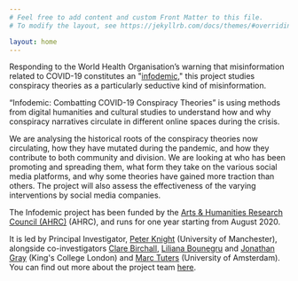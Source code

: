 ```yaml
---
# Feel free to add content and custom Front Matter to this file.
# To modify the layout, see https://jekyllrb.com/docs/themes/#overriding-theme-defaults

layout: home
---
```


Responding to the World Health Organisation’s warning that misinformation related to COVID-19 constitutes an "[infodemic](https://www.who.int/news-room/feature-stories/detail/immunizing-the-public-against-misinformation)," this project studies conspiracy theories as a particularly seductive kind of misinformation.

“Infodemic: Combatting COVID-19 Conspiracy Theories” is using methods from digital humanities and cultural studies to understand how and why conspiracy narratives circulate in different online spaces during the crisis.

We are analysing the historical roots of the conspiracy theories now circulating, how they have mutated during the pandemic, and how they contribute to both community and division. We are looking at who has been promoting and spreading them, what form they take on the various social media platforms, and why some theories have gained more traction than others. The project will also assess the effectiveness of the varying interventions by social media companies.

The Infodemic project has been funded by the [Arts & Humanities Research Council (AHRC)](https://ahrc.ukri.org/) (AHRC), and runs for one year starting from August 2020.

It is led by Principal Investigator, [Peter Knight](https://www.research.manchester.ac.uk/portal/peter.knight.html) (University of Manchester), alongside co-investigators [Clare Birchall](https://www.kcl.ac.uk/people/dr-clare-birchall), [Liliana Bounegru](https://www.kcl.ac.uk/people/liliana-bounegru) and [Jonathan Gray](https://www.kcl.ac.uk/people/dr-jonathan-gray) (King's College London) and [Marc Tuters](https://www.uva.nl/en/profile/t/u/m.d.tuters/m.d.tuters.html) (University of Amsterdam). You can find out more about the project team [here](/people).
